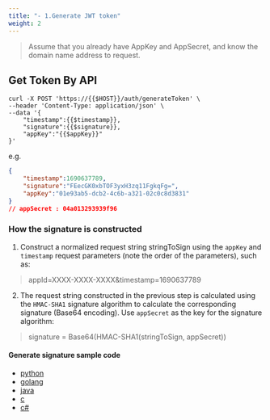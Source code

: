 ```yaml
---
title: "- 1.Generate JWT token"
weight: 2
---
```


> Assume that you already have AppKey and AppSecret, and know the domain name address to request.

## Get Token By API


```shell
curl -X POST 'https://{{$HOST}}/auth/generateToken' \
--header 'Content-Type: application/json' \
--data '{
    "timestamp":{{$timestamp}},
    "signature":{{$signature}},
    "appKey":"{{$appKey}}"
}'
```

e.g.
```json
{
    "timestamp":1690637789,
    "signature":"FEecGK0xbTOF3yxH3zq11FgkqFg=",
    "appKey":"01e93ab5-dcb2-4c6b-a321-02c0c8d3831"
}
// appSecret : 04a013293939f96 
```

### How the signature is constructed

1. Construct a normalized request string stringToSign using the `appKey` and `timestamp` request parameters (note the order of the parameters), such as:
> appId=XXXX-XXXX-XXXX&timestamp=1690637789
2. The request string constructed in the previous step is calculated using the `HMAC-SHA1` signature algorithm to calculate the corresponding  signature (Base64 encoding). Use `appSecret` as the key for the signature algorithm:
> signature = Base64(HMAC-SHA1(stringToSign, appSecret))

#### Generate  signature sample code
- [python](sdk/signature_python.md)
- [golang](sdk/signature_golang.md)
- [java](sdk/signature_java.md)
- [c](sdk/signature_c.md)
- [c#](sdk/signature_cs.md)